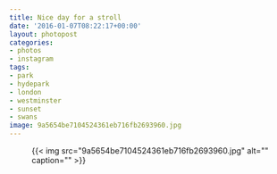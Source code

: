 ```yaml
---
title: Nice day for a stroll
date: '2016-01-07T08:22:17+00:00'
layout: photopost
categories:
- photos
- instagram
tags:
- park
- hydepark
- london
- westminster
- sunset
- swans
image: 9a5654be7104524361eb716fb2693960.jpg
---
```


<figure class="photo photo--square">
  {{< img src="9a5654be7104524361eb716fb2693960.jpg" alt="" caption="" >}}

</figure>




